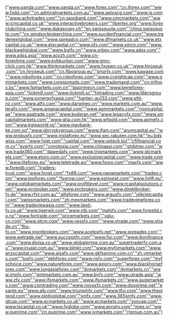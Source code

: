 ["www.oanda.com","www.oanda.cn","www.forex.com","cn.iforex.com","www.fxdd.com","cn.admiralmarkets.com.au","www.aetoscg.com","www.ig.com","www.activtrades.com","cn.saxobank.com","www.cmcmarkets.com","www.icmcapital.co.uk","www.interactivebrokers.com","libertex.org","www.forexclubchina.com","www.dukascopy.ch","en.swissquote.com","china.swissquote.com","cn.windsorbrokerchina.com","www.sucdenfinancial.com","www.tradenextglobal.com","www.spreadco.com","www.dfmarkets.co.uk","www.etxcapital.co.uk","www.etxcapital.cn","www.ufx.com","www.xmcn.com","www.blackwellglobal.com","www.bgifx.cn","www.orbex.com","www.adss.com","www.adss.asia","www.acyzh.com","www.cn-forextime.com","www.kvbkunlun.com","www.gmo-click.com.hk","www.thinkmarkets.com","www.fxopen.co.uk","www.hiroseuk.com","cn.hiroseuk.com","cn.fibogroup.eu","priorfx.com","www.kawase.com","www.roboforex.com","cn.roboforex.com","www.cceightcap.com","www.gmimarkets.com","www.corespreads.com","www.trademaxgl.com","cn.infinox.bs","www.fpmarkets.com.cn","bpprimecn.com","www.beneforex-asia.com","tickmill.com","www.tickmill.sc","fxtrading.com","www.libkrsgroup.com","www.synergyfxasia.com","hantec-au133.com","www.pfd-nz.com","www.atfx.com","www.darwinex.cn","www.markets.com.au","www.terafx.com","www.amanacapital.com","www.agmmarkets.com","noorcapital.ae","www.aaatrade.com","www.koderan.net","www.legacyfx.com","www.smcapitalmarkets.com","www.gtja.com.hk","www.wfgold.com","www.apmefx.com","www.kgieworld.sg","www.maybank-ke.com.sg","www.gloryskygroup.com","www.ifgm.com","arumcapital.eu","www.probusfx.com","www.instaforex.eu","www.sec.rakuten.com.hk","eu.bdswiss.com","www.fxjet.com","capital.com","www.opteck.biz","cfifinancial.com.cy","everfx.com","conotoxia.com","www.chinaaxi.com","globtrex.com","www.trade360.com","dawedafx.com","www.triomarkets.com","www.jdcmarkets.com","www.etoro.com.cn","www.exclusivecapital.com","www.trade.com","www.liteforex.eu","www.teletrade.eu","www.fxoro.com","maxfx.com","www.forextb.com","traders-trust.com","www.fxnet.com","fx88.com","www.nagamarkets.com","tradeo.com","www.topforex.com","fxgrow.com","www.ezinvest.com","www.fxlift.eu","www.xglobalmarkets.com","www.profitlevel.com","www.rcapitalsolutions.com","www.prcbroker.com","www.prcbrokers.com","www.direktbroker-fx.de","www.rfxt.com.au","alfaforex.com","www.argusfx.com","olikrietcapital.com","swissmarkets.com","zh.mexmarkets.com","www.tradeviewforex.com","www.tradeviewasia.com","www.land-fx.co.uk","www.tigerwit.com","www.xtb.com","mahifx.com","www.forexltd.co.nz","www.fortrade.com","pricemarkets.com","valu-cn.com","www.gtcm.com","www.nessfx.com","www.xtrade.com","www.xtrade.cn","fbs-fx.cn","www.ingotbrokers.com","www.acetopfx.net","www.spreadex.com","www.wetrade.net","www.successfn.com","www.fixi.com","www.ikonfinance.com","www.divisa.co.uk","www.globalprime.com.au","supertraderfx.com.au","www.invast.com.au","www.blmkt.com","www.myfxmarkets.com","www.anzocapital.com","www.aisafx.com","www.gkfxprime.com.cn","zh.vtmarkets.com","topfx.com","ebhforex.com","www.nsfx.com","superforex.com","myfxchoice.com","www.natureforex.com","www.axiory.com","www.blackhorseforex.com","www.longasiaforex.com","dvmarkets.com","dvmarkets.cn","www.impfx.com","gmtmarkets.com.au","www.byfx.com","www.utrade.asia","www.zfx.com","www.ifsmarkets.com","www.ifsmarkets.cn","www.augsmarkets.com","www.cxmtrading.com","www.novoxfx.com","www.dooprime.net","exante.eu","www.alb.com","www.triumphfx.com","www.tfxi.com","www.thextrend.com","www.plotioglobal.com","smfx.com","www.365smfx.com","www.gtcup.com","www.ecmarkets.co.uk","www.ecmarkets.com","svocap.com","www.tscapital.co.uk","www.fxglobe.com","www.ancpty.com","miex.io","www.puprime.com","cn.puprime.com","www.ivmarkets.com","rlgroup.com.au"]